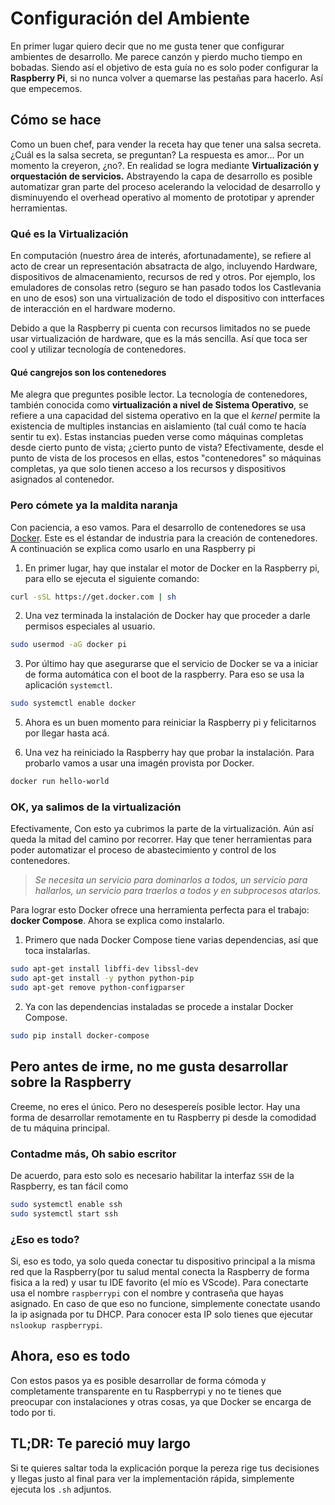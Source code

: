 # Configuración del Ambiente

En primer lugar quiero decir que no me gusta tener que configurar ambientes de
desarrollo. Me parece canzón y pierdo mucho tiempo en bobadas. Siendo así el
objetivo de esta guía no es solo poder configurar la **Raspberry Pi**, si no nunca
volver a quemarse las pestañas para hacerlo. Así que empecemos.

## Cómo se hace

Como un buen chef, para vender la receta hay que tener una salsa secreta. ¿Cuál
es la salsa secreta, se preguntan? La respuesta es amor... Por un momento la
creyeron, ¿no?. En realidad se logra mediante **Virtualización y orquestación de
servicios.** Abstrayendo la capa de desarrollo es posible automatizar gran parte
del proceso acelerando la velocidad de desarrollo y disminuyendo el overhead
operativo al momento de prototipar y aprender herramientas.

### Qué es la Virtualización

En computación (nuestro área de interés, afortunadamente), se refiere al acto de
crear un representación absatracta de algo, incluyendo Hardware, dispositivos de
almacenamiento, recursos de red y otros. Por ejemplo, los emuladores de consolas
retro (seguro se han pasado todos los Castlevania en uno de esos) son una
virtualización de todo el dispositivo con intterfaces de interacción en el
hardware moderno.

Debido a que la Raspberry pi cuenta con recursos limitados no se puede usar
virtualización de hardware, que es la más sencilla. Así que toca ser cool y
utilizar tecnología de contenedores.

#### Qué cangrejos son los contenedores

Me alegra que preguntes posible lector. La tecnología de contenedores, también
conocida como **virtualización a nivel de Sistema Operativo**, se refiere a una
capacidad del sistema operativo en la que el _kernel_ permite la existencia de
multiples instancias en aislamiento (tal cuál como te hacía sentir tu ex). Estas
instancias pueden verse como máquinas completas desde cierto punto de vista;
¿cierto punto de vista? Efectivamente, desde el punto de vista de los procesos en
ellas, estos "contenedores" so máquinas completas, ya que solo tienen acceso a los
recursos y dispositivos asignados al contenedor.

### Pero cómete ya la maldita naranja

Con paciencia, a eso vamos. Para el desarrollo de contenedores se usa
[Docker](https://www.docker.com/). Este es el éstandar de industria para la
creación de contenedores. A continuación se explica como usarlo en una
Raspberry pi

1. En primer lugar, hay que instalar el motor de Docker en la Raspberry pi, para ello
se ejecuta el siguiente comando:  

``` bash
curl -sSL https://get.docker.com | sh
```

2. Una vez terminada la instalación de Docker hay que proceder a darle permisos
especiales al usuario.

```bash
sudo usermod -aG docker pi
```

3. Por último hay que asegurarse que el servicio de Docker se va a iniciar de forma
automática con el boot de la raspberry. Para eso se usa la aplicación `systemctl`.

```bash
sudo systemctl enable docker
```

5. Ahora es un buen momento para reiniciar la Raspberry pi y felicitarnos por
llegar
hasta acá.

6. Una vez ha reiniciado la Raspberry hay que probar la instalación. Para probarlo
vamos a usar una imagén provista por Docker.

```bash
docker run hello-world
```

### OK, ya salimos de la virtualización

Efectivamente, Con esto ya cubrimos la parte de la virtualización. Aún así queda la
mitad del camino por recorrer. Hay que tener herramientas para poder automatizar el
proceso de abastecimiento y control de los contenedores.

>_Se necesita un servicio para dominarlos a todos, un servicio para hallarlos, un_
>_servicio para traerlos a todos y en subprocesos atarlos._

Para lograr esto Docker ofrece una herramienta perfecta para el trabajo:
**docker Compose**. Ahora se explica como instalarlo.

1. Primero que nada Docker Compose tiene varias dependencias, así que toca
instalarlas.

```bash
sudo apt-get install libffi-dev libssl-dev
sudo apt-get install -y python python-pip
sudo apt-get remove python-configparser
```

2. Ya con las dependencias instaladas se procede a instalar Docker Compose.

```bash
sudo pip install docker-compose
```

## Pero antes de irme, no me gusta desarrollar sobre la Raspberry

Creeme, no eres el único. Pero no desespereís posible lector. Hay una forma de
desarrollar remotamente en tu Raspberry pi desde la comodidad de tu máquina
principal.

### Contadme más, Oh sabio escritor

De acuerdo, para esto solo es necesario habilitar la interfaz `SSH` de la
Raspberry, es tan fácil como

```bash
sudo systemctl enable ssh
sudo systemctl start ssh
```

### ¿Eso es todo?

Si, eso es todo, ya solo queda conectar tu dispositivo principal a la misma red
que la Raspberry(por tu salud mental conecta la Raspberry de forma fisica a la red)
y usar tu IDE favorito (el mío es VScode). Para conectarte usa el nombre
`raspberrypi` con el nombre y contraseña que hayas asignado. En caso de que eso no
funcione, simplemente conectate usando la ip asignada por tu DHCP. Para conocer
esta IP solo tienes que ejecutar `nslookup raspberrypi`.

## Ahora, eso es todo

Con estos pasos ya es posible desarrollar de forma cómoda y completamente
transparente en tu Raspberrypi y no te tienes que preocupar con instalaciones y
otras cosas, ya que Docker se encarga de todo por ti.

## TL;DR: Te pareció muy largo

Si te quieres saltar toda la explicación porque la pereza rige tus decisiones y
llegas justo al final para ver la implementación rápida, simplemente ejecuta los
`.sh` adjuntos.
